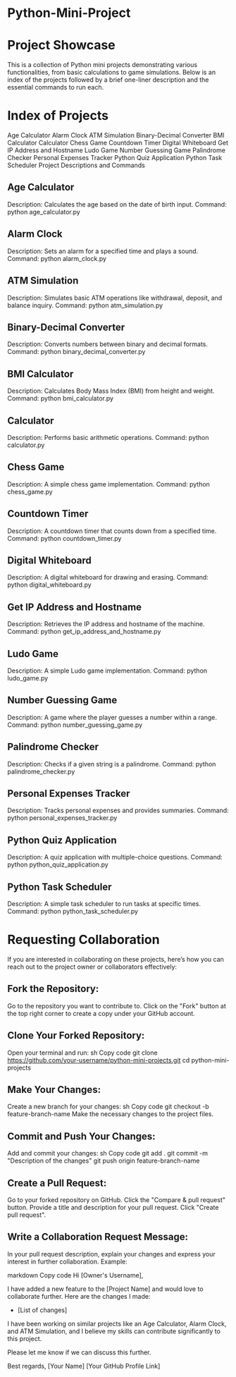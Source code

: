 # Python-Mini-Project

# Project Showcase
This is a collection of Python mini projects demonstrating various functionalities, from basic calculations to game simulations. 
Below is an index of the projects followed by a brief one-liner description and the essential commands to run each.

# Index of Projects

Age Calculator
Alarm Clock
ATM Simulation
Binary-Decimal Converter
BMI Calculator
Calculator
Chess Game
Countdown Timer
Digital Whiteboard
Get IP Address and Hostname
Ludo Game
Number Guessing Game
Palindrome Checker
Personal Expenses Tracker
Python Quiz Application
Python Task Scheduler
Project Descriptions and Commands

## Age Calculator

Description: Calculates the age based on the date of birth input.
Command: python age_calculator.py

## Alarm Clock

Description: Sets an alarm for a specified time and plays a sound.
Command: python alarm_clock.py

## ATM Simulation

Description: Simulates basic ATM operations like withdrawal, deposit, and balance inquiry.
Command: python atm_simulation.py

## Binary-Decimal Converter

Description: Converts numbers between binary and decimal formats.
Command: python binary_decimal_converter.py

## BMI Calculator

Description: Calculates Body Mass Index (BMI) from height and weight.
Command: python bmi_calculator.py

## Calculator

Description: Performs basic arithmetic operations.
Command: python calculator.py

## Chess Game

Description: A simple chess game implementation.
Command: python chess_game.py

## Countdown Timer

Description: A countdown timer that counts down from a specified time.
Command: python countdown_timer.py

## Digital Whiteboard

Description: A digital whiteboard for drawing and erasing.
Command: python digital_whiteboard.py

## Get IP Address and Hostname

Description: Retrieves the IP address and hostname of the machine.
Command: python get_ip_address_and_hostname.py

## Ludo Game

Description: A simple Ludo game implementation.
Command: python ludo_game.py

## Number Guessing Game

Description: A game where the player guesses a number within a range.
Command: python number_guessing_game.py

## Palindrome Checker

Description: Checks if a given string is a palindrome.
Command: python palindrome_checker.py

## Personal Expenses Tracker

Description: Tracks personal expenses and provides summaries.
Command: python personal_expenses_tracker.py

## Python Quiz Application

Description: A quiz application with multiple-choice questions.
Command: python python_quiz_application.py

## Python Task Scheduler

Description: A simple task scheduler to run tasks at specific times.
Command: python python_task_scheduler.py

# Requesting Collaboration
If you are interested in collaborating on these projects, here’s how you can reach out to the project owner or collaborators effectively:

## Fork the Repository:

Go to the repository you want to contribute to.
Click on the "Fork" button at the top right corner to create a copy under your GitHub account.

## Clone Your Forked Repository:
Open your terminal and run:
sh
Copy code
git clone https://github.com/your-username/python-mini-projects.git
cd python-mini-projects

## Make Your Changes:
Create a new branch for your changes:
sh
Copy code
git checkout -b feature-branch-name
Make the necessary changes to the project files.

## Commit and Push Your Changes:
Add and commit your changes:
sh
Copy code
git add .
git commit -m "Description of the changes"
git push origin feature-branch-name

## Create a Pull Request:
Go to your forked repository on GitHub.
Click the "Compare & pull request" button.
Provide a title and description for your pull request.
Click "Create pull request".

## Write a Collaboration Request Message:

In your pull request description, explain your changes and express your interest in further collaboration.
Example:

markdown
Copy code
Hi [Owner's Username],

I have added a new feature to the [Project Name] and would love to collaborate further. Here are the changes I made:
- [List of changes]

I have been working on similar projects like an Age Calculator, Alarm Clock, and ATM Simulation, and I believe my skills can contribute significantly to this project.

Please let me know if we can discuss this further.

Best regards,
[Your Name]
[Your GitHub Profile Link]

